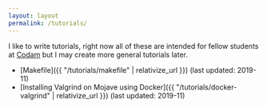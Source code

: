 ```yaml
---
layout: layout
permalink: /tutorials/
---
```

I like to write tutorials, right now all of these are intended for fellow
students at [Codam](https://www.codam.nl/) but I may create more general
tutorials later.

 - [Makefile]({{ "/tutorials/makefile" | relativize_url }})
   (last updated: 2019-11)
 - [Installing Valgrind on Mojave using Docker]({{ "/tutorials/docker-valgrind" | relativize_url }})
   (last updated: 2019-11)
